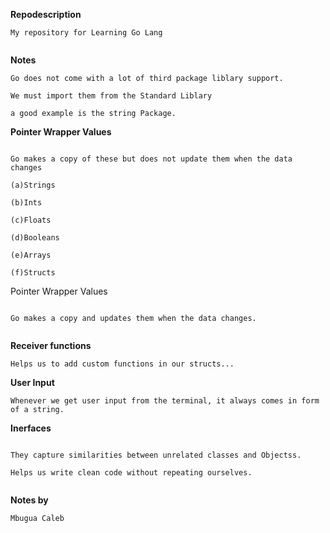 **Repodescription**

```
My repository for Learning Go Lang


```

**Notes**

```
Go does not come with a lot of third package liblary support.

We must import them from the Standard Liblary

a good example is the string Package.

```

**Pointer Wrapper Values**

```

Go makes a copy of these but does not update them when the data changes

(a)Strings

(b)Ints

(c)Floats

(d)Booleans

(e)Arrays

(f)Structs

```

Pointer Wrapper Values

```

Go makes a copy and updates them when the data changes.


```

**Receiver functions**

```
Helps us to add custom functions in our structs...

```

**User Input**

```
Whenever we get user input from the terminal, it always comes in form of a string.

```

**Inerfaces**

```

They capture similarities between unrelated classes and Objectss.

Helps us write clean code without repeating ourselves.


```
**Notes by**

```
Mbugua Caleb

```
